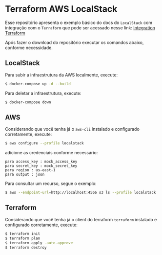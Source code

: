 # Terraform AWS LocalStack

Esse repositório apresenta o exemplo básico do docs do `LocalStack` com integração com o `Terraform` que pode ser acessado nesse link: [Integration Terraform](https://docs.localstack.cloud/integrations/terraform/)

Após fazer o download do repositório executar os comandos abaixo, conforme necessidade.

## LocalStack

Para subir a infraestrutura da AWS localmente, execute:

```sh
$ docker-compose up -d --build
```

Para deletar a infraestrutura, execute:
```sh
$ docker-compose down
```

## AWS

Considerando que você tenha já o `aws-cli` instalado e configurado corretamente, execute:

```sh
$ aws configure --profile localstack
```

adicione as credenciais conforme necessário:
```
para access_key : mock_access_key
para secret_key : mock_secret_key
para region : us-east-1
para output : json
```

Para consultar um recurso, segue o exemplo:

```sh
$ aws --endpoint-url=http://localhost:4566 s3 ls --profile localstack
```

## Terraform

Considerando que você tenha já o client do terraform `terraform` instalado e configurado corretamente, execute:

```sh
$ terraform init
$ terraform plan
$ terraform apply -auto-approve
$ terraform destroy
```
